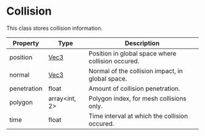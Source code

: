 # Collision #
This class stores collision information.

| Property | Type | Description |
| ----- | ----- | ----- |
| position | [Vec3](Vec3.md) | Position in global space where collision occured. |
| normal | [Vec3](Vec3.md) | Normal of the collision impact, in global space. |
| penetration | float | Amount of collision penetration. |
| polygon | array<int, 2> | Polygon index, for mesh collisions only. |
| time | float | Time interval at which the collision occured. |